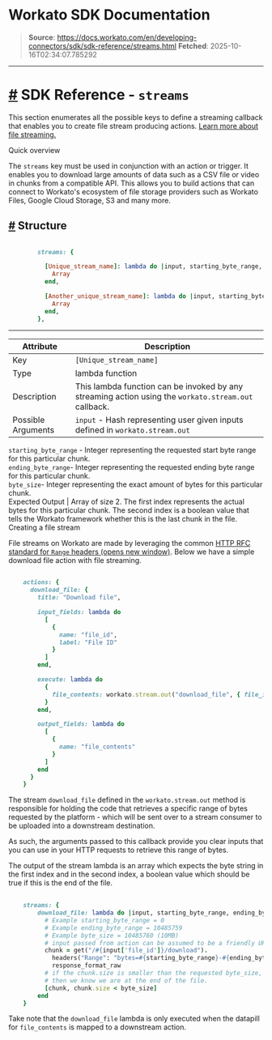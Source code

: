 # Workato SDK Documentation

> **Source**: https://docs.workato.com/en/developing-connectors/sdk/sdk-reference/streams.html
> **Fetched**: 2025-10-16T02:34:07.785292

---

# [#](<#sdk-reference-streams>) SDK Reference - `streams`

This section enumerates all the possible keys to define a streaming callback that enables you to create file stream producing actions. [Learn more about file streaming.](</developing-connectors/sdk/guides/building-actions/streaming.html>)

Quick overview

The `streams` key must be used in conjunction with an action or trigger. It enables you to download large amounts of data such as a CSV file or video in chunks from a compatible API. This allows you to build actions that can connect to Workato's ecosystem of file storage providers such as Workato Files, Google Cloud Storage, S3 and many more.

## [#](<#structure>) Structure
```ruby
 
        streams: {

          [Unique_stream_name]: lambda do |input, starting_byte_range, ending_byte_range, byte_size|
            Array
          end, 

          [Another_unique_stream_name]: lambda do |input, starting_byte_range, ending_byte_range, byte_size|
            Array
          end, 
        },


```

* * *

Attribute | Description  
---|---  
Key | `[Unique_stream_name]`  
Type | lambda function  
Description | This lambda function can be invoked by any streaming action using the `workato.stream.out` callback.  
Possible Arguments | `input` \- Hash representing user given inputs defined in `workato.stream.out`   
`starting_byte_range` \- Integer representing the requested start byte range for this particular chunk.   
`ending_byte_range`\- Integer representing the requested ending byte range for this particular chunk.   
`byte_size`\- Integer representing the exact amount of bytes for this particular chunk.  
Expected Output | Array of size 2. The first index represents the actual bytes for this particular chunk. The second index is a boolean value that tells the Workato framework whether this is the last chunk in the file.  
Creating a file stream

File streams on Workato are made by leveraging the common [HTTP RFC standard for `Range` headers (opens new window)](<https://datatracker.ietf.org/doc/html/rfc7233>). Below we have a simple download file action with file streaming.
```ruby
 
    actions: {
      download_file: {
        title: "Download file",

        input_fields: lambda do 
          [
            {
              name: "file_id",
              label: "File ID"
            }
          ]
        end,

        execute: lambda do
          {
            file_contents: workato.stream.out("download_file", { file_id: file_id })
          }
        end,

        output_fields: lambda do 
          [
            {
              name: "file_contents"
            } 
          ]
        end
      }
    }


```

The stream `download_file` defined in the `workato.stream.out` method is responsible for holding the code that retrieves a specific range of bytes requested by the platform - which will be sent over to a stream consumer to be uploaded into a downstream destination.

As such, the arguments passed to this callback provide you clear inputs that you can use in your HTTP requests to retrieve this range of bytes.

The output of the stream lambda is an array which expects the byte string in the first index and in the second index, a boolean value which should be true if this is the end of the file.
```ruby
 
    streams: {
        download_file: lambda do |input, starting_byte_range, ending_byte_range, byte_size|
          # Example starting_byte_range = 0
          # Example ending_byte_range = 10485759 
          # Example byte_size = 10485760 (10MB)
          # input passed from action can be assumed to be a friendly URL
          chunk = get("/#{input['file_id']}/download").
            headers("Range": "bytes=#{starting_byte_range}-#{ending_byte_range}").
            response_format_raw
          # if the chunk.size is smaller than the requested byte_size, 
          # then we know we are at the end of the file.
          [chunk, chunk.size < byte_size]
        end
    }


```

Take note that the `download_file` lambda is only executed when the datapill for `file_contents` is mapped to a downstream action.
